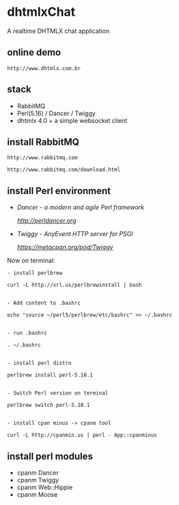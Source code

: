 # dhtmlxChat

A realtime DHTMLX chat application 


online demo
--------------

	http://www.dhtmlx.com.br

stack
--------------

  - RabbitMQ
  - Perl(5.16) / Dancer / Twiggy
  - dhtmlx 4.0 + a simple websocket client


install RabbitMQ 
--------------

	http://www.rabbitmq.com

	http://www.rabbitmq.com/download.html


install Perl environment
--------------

- *Dancer - a modern and agile Perl framework*
	
	*http://perldancer.org*

- *Twiggy - AnyEvent HTTP server for PSGI*
	
	*https://metacpan.org/pod/Twiggy*


Now on terminal:

	- install perlbrew

	curl -L http://xrl.us/perlbrewinstall | bash


	- Add content to .bashrc

	echo "source ~/perl5/perlbrew/etc/bashrc" >> ~/.bashrc


	- run .bashrc

	. ~/.bashrc


	- install perl distro

   	perlbrew install perl-5.10.1


	- Switch Perl version on terminal

	perlbrew switch perl-5.10.1


	- install cpan minus -> cpanm tool

	curl -L http://cpanmin.us | perl - App::cpanminus


install perl modules
--------------

  * cpanm Dancer
  * cpanm Twiggy
  * cpanm Web::Hippie
  * cpanm Moose

